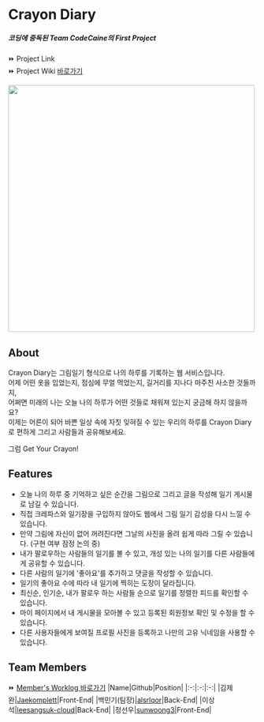 # **Crayon Diary**
##### 코딩에 중독된 Team CodeCaine의 First Project


⏩ Project Link    
⏩ Project Wiki [바로가기](https://github.com/codestates/crayondiary/wiki)

<img width="500" src="https://cdn.discordapp.com/attachments/931453569645813823/933901074522325022/My_project.png">   

## About  
Crayon Diary는 그림일기 형식으로 나의 하루를 기록하는 웹 서비스입니다.   
어제 어떤 옷을 입었는지, 점심에 무얼 먹었는지, 길거리를 지나다 마주친 사소한 것들까지,   
어쩌면 미래의 나는 오늘 나의 하루가 어떤 것들로 채워져 있는지 궁금해 하지 않을까요?   
이제는 어른이 되어 바쁜 일상 속에 자칫 잊혀질 수 있는 우리의 하루를 Crayon Diary로 편하게 그리고 사람들과 공유해보세요.

그럼 Get Your Crayon!   

## Features
* 오늘 나의 하루 중 기억하고 싶은 순간을 그림으로 그리고 글을 작성해 일기 게시물로 남길 수 있습니다.
* 직접 크레파스와 일기장을 구입하지 않아도 웹에서 그림 일기 감성을 다시 느낄 수 있습니다.
* 만약 그림에 자신이 없어 꺼려진다면 그날의 사진을 올려 쉽게 따라 그릴 수 있습니다. (구현 여부 잠정 논의 중)
* 내가 팔로우하는 사람들의 일기를 볼 수 있고, 개성 있는 나의 일기를 다른 사람들에게 공유할 수 있습니다.
* 다른 사람의 일기에 '좋아요'를 추가하고 댓글을 작성할 수 있습니다.
* 일기의 좋아요 수에 따라 내 일기에 찍히는 도장이 달라집니다.
* 최신순, 인기순, 내가 팔로우 하는 사람들 순으로 일기를 정렬한 피드를 확인할 수 있습니다.
* 마이 페이지에서 내 게시물을 모아볼 수 있고 등록된 회원정보 확인 및 수정을 할 수 있습니다.
* 다른 사용자들에게 보여질 프로필 사진을 등록하고 나만의 고유 닉네임을 사용할 수 있습니다.


## Team Members
⏩ [ Member's Worklog 바로가기](https://github.com/codestates/crayondiary/wiki/Worklog)
|Name|Github|Position|
|:-:|:-:|:-:|
|김제완|[Jaekomplett](https://github.com/Jaekomplett)|Front-End|
|백민기(팀장)|[alsrlqor](https://github.com/alsrlqor)|Back-End|
|이상석|[leesangsuk-cloud](https://github.com/leesangsuk-cloud)|Back-End|
|정선우|[sunwoong3](https://github.com/sunwoong3)|Front-End|
